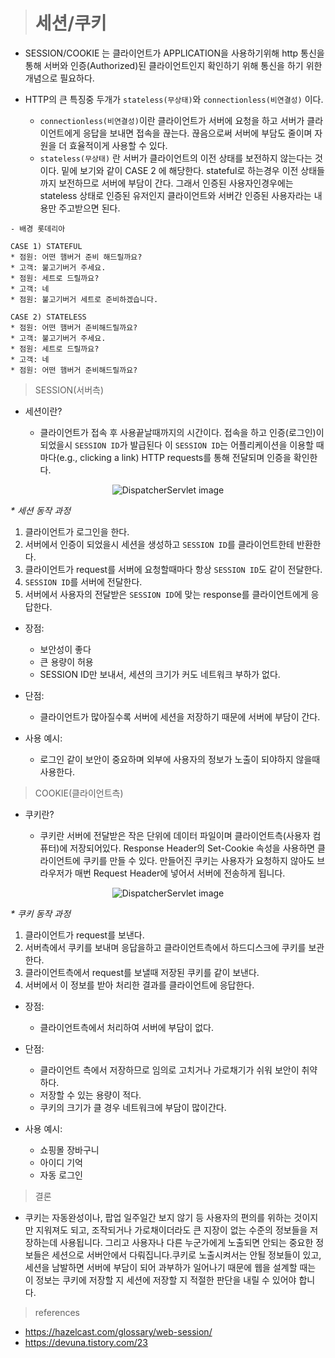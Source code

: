 > # 세션/쿠키

- SESSION/COOKIE 는 클라이언트가 APPLICATION을 사용하기위해 http 통신을 통해 서버와 인증(Authorized)된 클라이언트인지 확인하기 위해 통신을 하기 위한 개념으로 필요하다.

- HTTP의 큰 특징중 두개가 `stateless(무상태)`와 `connectionless(비연결성)` 이다. 
    * `connectionless(비연결성)`이란 클라이언트가 서버에 요청을 하고 서버가 클라이언트에게 응답을 보내면 접속을 끊는다. 끊음으로써 서버에 부담도 줄이며 자원을 더 효율적이게 사용할 수 있다. 
    * `stateless(무상태)` 란 서버가 클라이언트의 이전 상태를 보전하지 않는다는 것이다. 밑에 보기와 같이 CASE 2 에 해당한다. stateful로 하는경우 이전 상태들까지 보전하므로 서버에 부담이 간다. 그래서 인증된 사용자인경우에는 stateless 상태로 인증된 유저인지 클라이언트와 서버간 인증된 사용자라는 내용만 주고받으면 된다.


```
- 배경 롯데리아

CASE 1) STATEFUL
* 점원: 어떤 햄버거 준비 해드릴까요?
* 고객: 불고기버거 주세요.
* 점원: 세트로 드릴까요? 
* 고객: 네
* 점원: 불고기버거 세트로 준비하겠습니다.

CASE 2) STATELESS
* 점원: 어떤 햄버거 준비해드릴까요?
* 고객: 불고기버거 주세요.
* 점원: 세트로 드릴까요?
* 고객: 네 
* 점원: 어떤 햄버거 준비해드릴까요?
```

 > SESSION(서버측)

 * 세션이란? 

    * 클라이언트가 접속 후 사용끝날때까지의 시간이다. 접속을 하고 인증(로그인)이 되었을시 `SESSION ID`가 발급된다 이 `SESSION ID`는 어플리케이션을 이용할 때마다(e.g., clicking a link) HTTP requests를 통해 전달되며 인증을 확인한다.

<p align="center">
  <img src="https://hazelcast.com/wp-content/uploads/2021/12/diagram-Web-Sessions.png" alt="DispatcherServlet image"/>
</p>
 <em> * 세션 동작 과정 </em>
 
 1. 클라이언트가 로그인을 한다.
 2. 서버에서 인증이 되었을시 세션을 생성하고 `SESSION ID`를 클라이언트한테 반환한다.
 3. 클라이언트가 request를 서버에 요청할때마다 항상 `SESSION ID`도 같이 전달한다.
 4. `SESSION ID`를 서버에 전달한다. 
 5. 서버에서 사용자의 전달받은 `SESSION ID`에 맞는 response를 클라이언트에게 응답한다.

- 장점: 
   * 보안성이 좋다
   * 큰 용량이 허용
   * SESSION ID만 보내서, 세션의 크기가 커도 네트워크 부하가 없다.
- 단점: 
   *  클라이언트가 많아질수록 서버에 세션을 저장하기 때문에 서버에 부담이 간다.
 
- 사용 예시:
   * 로그인 같이 보안이 중요하며 외부에 사용자의 정보가 노출이 되야하지 않을때 사용한다.
    
 > COOKIE(클라이언트측)
 * 쿠키란?

    * 쿠키란 서버에 전달받은 작은 단위에 데이터 파일이며 클라이언트측(사용자 컴퓨터)에 저장되어있다. Response Header의 Set-Cookie 속성을 사용하면 클라이언트에 쿠키를 만들 수 있다. 만들어진 쿠키는 사용자가 요청하지 않아도 브라우저가 매번 Request Header에 넣어서 서버에 전송하게 됩니다.
<p align="center">
  <img src="https://www.bounteous.com/sites/default/files/image1-7.png" alt="DispatcherServlet image"/>
</p>
<em> * 쿠키 동작 과정 </em>
 
 1. 클라이언트가 request를 보낸다.
 2. 서버측에서 쿠키를 보내며 응답을하고 클라이언트측에서 하드디스크에 쿠키를 보관한다.
 3. 클라이언트측에서 request를 보낼때 저장된 쿠키를 같이 보낸다.
 4. 서버에서 이 정보를 받아 처리한 결과를 클라이언트에 응답한다. 

- 장점: 
   * 클라이언트측에서 처리하여 서버에 부담이 없다.

- 단점: 
   *  클라이언트 측에서 저장하므로 임의로 고치거나 가로채기가 쉬워 보안이 취약하다.
   *  저장할 수 있는 용량이 적다.
   *  쿠키의 크기가 클 경우 네트워크에 부담이 많이간다.
 
- 사용 예시:
   * 쇼핑몰 장바구니
   * 아이디 기억 
   * 자동 로그인

> 결론 
- 쿠키는 자동완성이나, 팝업 일주일간 보지 않기 등 사용자의 편의를 위하는 것이지만 지워져도 되고, 조작되거나 가로채이더라도 큰 지장이 없는 수준의 정보들을 저장하는데 사용됩니다. 그리고 사용자나 다른 누군가에게 노출되면 안되는 중요한 정보들은 세션으로 서버안에서 다뤄집니다.쿠키로 노출시켜서는 안될 정보들이 있고, 세션을 남발하면 서버에 부담이 되어 과부하가 일어나기 때문에 웹을 설계할 때는 이 정보는 쿠키에 저장할 지 세션에 저장할 지 적절한 판단을 내릴 수 있어야 합니다.

> references <br>
 * https://hazelcast.com/glossary/web-session/
 * https://devuna.tistory.com/23 